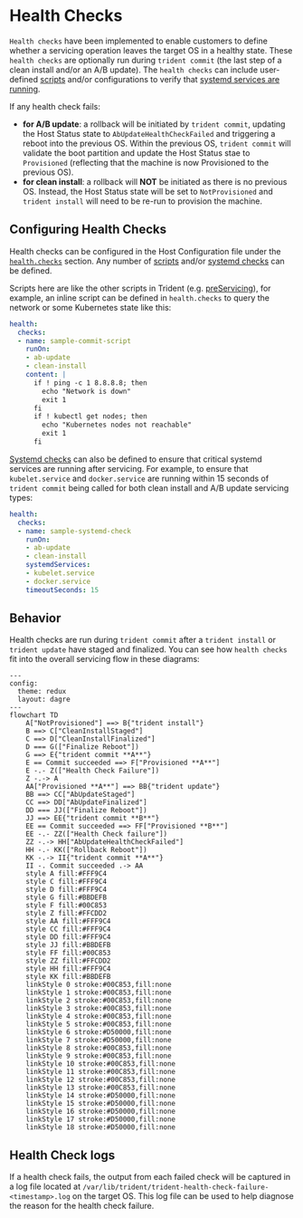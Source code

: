 
# Health Checks

`Health checks` have been implemented to enable customers to define whether a
servicing operation leaves the target OS in a healthy state. These
`health checks` are optionally run during `trident commit` (the last step of a
clean install and/or an A/B update). The `health checks` can include
user-defined [scripts](../Reference/Host-Configuration/API-Reference/Script.md)
and/or configurations to verify that
[systemd services are running](../Reference/Host-Configuration/API-Reference/SystemdCheck.md).

If any health check fails:

* **for A/B update**: a rollback will be initiated by `trident commit`,
  updating the Host Status state to `AbUpdateHealthCheckFailed` and triggering
  a reboot into the previous OS. Within the previous OS, `trident commit` will
  validate the boot partition and update the Host Status stae to `Provisioned`
  (reflecting that the machine is now Provisioned to the previous OS).
* **for clean install**: a rollback will **NOT** be initiated as there is no
  previous OS. Instead, the Host Status state will be set to `NotProvisioned`
  and `trident install` will need to be re-run to provision the machine.

## Configuring Health Checks

Health checks can be configured in the Host Configuration file under the
[`health.checks`](../Reference/Host-Configuration/API-Reference/Health.md#checks-optional)
section. Any number of [scripts](../Reference/Host-Configuration/API-Reference/Script.md)
and/or [systemd checks](../Reference/Host-Configuration/API-Reference/SystemdCheck.md)
can be defined.

Scripts here are like the other scripts in Trident (e.g.
[preServicing](../Reference/Host-Configuration/API-Reference/Scripts.md#preservicing-optional)),
for example, an inline script can be defined in `health.checks` to query the
network or some Kubernetes state like this:

```yaml
health:
  checks:
  - name: sample-commit-script
    runOn:
    - ab-update
    - clean-install
    content: |
      if ! ping -c 1 8.8.8.8; then
        echo "Network is down"
        exit 1
      fi
      if ! kubectl get nodes; then
        echo "Kubernetes nodes not reachable"
        exit 1
      fi
```

[Systemd checks](../Reference/Host-Configuration/API-Reference/SystemdCheck.md)
can also be defined to ensure that critical systemd services are running after
servicing.  For example, to ensure that `kubelet.service` and `docker.service`
are running within 15 seconds of `trident commit` being called for both clean
install and A/B update servicing types:

```yaml
health:
  checks:
  - name: sample-systemd-check
    runOn:
    - ab-update
    - clean-install
    systemdServices:
    - kubelet.service
    - docker.service
    timeoutSeconds: 15
```

## Behavior

Health checks are run during `trident commit` after a `trident install` or
`trident update` have staged and finalized. You can see how `health checks`
fit into the overall servicing flow in these diagrams:

```mermaid
---
config:
  theme: redux
  layout: dagre
---
flowchart TD
    A["NotProvisioned"] ==> B{"trident install"}
    B ==> C["CleanInstallStaged"]
    C ==> D["CleanInstallFinalized"]
    D === G(["Finalize Reboot"])
    G ==> E{"trident commit **A**"}
    E == Commit succeeded ==> F["Provisioned **A**"]
    E -.- Z(["Health Check Failure"])
    Z -.-> A
    AA["Provisioned **A**"] ==> BB{"trident update"}
    BB ==> CC["AbUpdateStaged"]
    CC ==> DD["AbUpdateFinalized"]
    DD === JJ(["Finalize Reboot"])
    JJ ==> EE{"trident commit **B**"}
    EE == Commit succeeded ==> FF["Provisioned **B**"]
    EE -.- ZZ(["Health Check failure"])
    ZZ -.-> HH["AbUpdateHealthCheckFailed"]
    HH -.- KK(["Rollback Reboot"])
    KK -.-> II{"trident commit **A**"}
    II -. Commit succeeded .-> AA
    style A fill:#FFF9C4
    style C fill:#FFF9C4
    style D fill:#FFF9C4
    style G fill:#BBDEFB
    style F fill:#00C853
    style Z fill:#FFCDD2
    style AA fill:#FFF9C4
    style CC fill:#FFF9C4
    style DD fill:#FFF9C4
    style JJ fill:#BBDEFB
    style FF fill:#00C853
    style ZZ fill:#FFCDD2
    style HH fill:#FFF9C4
    style KK fill:#BBDEFB
    linkStyle 0 stroke:#00C853,fill:none
    linkStyle 1 stroke:#00C853,fill:none
    linkStyle 2 stroke:#00C853,fill:none
    linkStyle 3 stroke:#00C853,fill:none
    linkStyle 4 stroke:#00C853,fill:none
    linkStyle 5 stroke:#00C853,fill:none
    linkStyle 6 stroke:#D50000,fill:none
    linkStyle 7 stroke:#D50000,fill:none
    linkStyle 8 stroke:#00C853,fill:none
    linkStyle 9 stroke:#00C853,fill:none
    linkStyle 10 stroke:#00C853,fill:none
    linkStyle 11 stroke:#00C853,fill:none
    linkStyle 12 stroke:#00C853,fill:none
    linkStyle 13 stroke:#00C853,fill:none
    linkStyle 14 stroke:#D50000,fill:none
    linkStyle 15 stroke:#D50000,fill:none
    linkStyle 16 stroke:#D50000,fill:none
    linkStyle 17 stroke:#D50000,fill:none
    linkStyle 18 stroke:#D50000,fill:none
```

## Health Check logs

If a health check fails, the output from each failed check will be captured in
a log file located at
`/var/lib/trident/trident-health-check-failure-<timestamp>.log`
on the target OS. This log file can be used to help diagnose the reason
for the health check failure.
